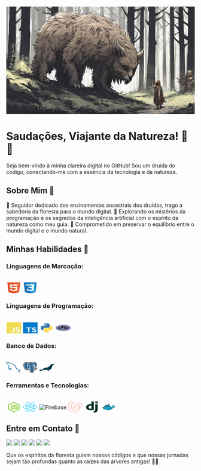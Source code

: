 ![Plano de Fundo](image/druidtalkingtoan.jpg)

# Saudações, Viajante da Natureza! 🌿🍃

Seja bem-vindo à minha clareira digital no GitHub! Sou um druida do código, conectando-me com a essência da tecnologia e da natureza.

## Sobre Mim 🌳

🌲 Seguidor dedicado dos ensinamentos ancestrais dos druidas, trago a sabedoria da floresta para o mundo digital.
🦉 Explorando os mistérios da programação e os segredos da inteligência artificial com o espírito da natureza como meu guia.
🌱 Comprometido em preservar o equilíbrio entre o mundo digital e o mundo natural.

## Minhas Habilidades 🌟

### Linguagens de Marcação:
<div style="display: inline_block"><br>
  <img align="center" title="HTML" alt="HTML" height="30" width="40" src="https://raw.githubusercontent.com/devicons/devicon/master/icons/html5/html5-original.svg">
  <img align="center" title="CSS" alt="CSS" height="30" width="40" src="https://raw.githubusercontent.com/devicons/devicon/master/icons/css3/css3-original.svg">
</div>

### Linguagens de Programação:
<div style="display: inline_block"><br>
  <img align="center" title="JavaScript" alt="Js" height="30" width="40" src="https://raw.githubusercontent.com/devicons/devicon/master/icons/javascript/javascript-plain.svg">
  <img align="center" title="TypeScript" alt="Ts" height="30" width="40" src="https://raw.githubusercontent.com/devicons/devicon/master/icons/typescript/typescript-plain.svg">
  <img align="center" title="Python" alt="Python" height="30" width="40" src="https://raw.githubusercontent.com/devicons/devicon/master/icons/python/python-original.svg">
  <img align="center" title="PHP" alt="PHP" height="30" width="40" src="https://raw.githubusercontent.com/devicons/devicon/master/icons/php/php-original.svg">
</div>

### Banco de Dados:
<div style="display: inline_block"><br>
  <img align="center" title="MySQL" alt="MySQL" height="30" width="40" src="https://raw.githubusercontent.com/devicons/devicon/master/icons/mysql/mysql-original.svg">
  <img align="center" title="PostgreSQL" alt="PostgreSQL" height="30" width="40" src="https://raw.githubusercontent.com/devicons/devicon/master/icons/postgresql/postgresql-original.svg">
  <img align="center" title="MariaDB" alt="MariaDB" height="30" width="40" src="https://raw.githubusercontent.com/devicons/devicon/master/icons/mariadb/mariadb-original.svg">
</div>

### Ferramentas e Tecnologias:
<div style="display: inline_block"><br>
  <img align="center" title="Node" alt="Node" height="30" width="40" src="https://raw.githubusercontent.com/vscode-icons/vscode-icons/master/icons/file_type_node.svg"/>
  <img align="center" title="React" alt="React" height="30" width="40" src="https://raw.githubusercontent.com/devicons/devicon/master/icons/react/react-original.svg">
  <img align="center" title="Firebase" alt="Firebase" height="30" width="40" src="https://www.vectorlogo.zone/logos/firebase/firebase-icon.svg">
  <img align="center" title="Laravel" alt="Laravel" height="30" width="40" src="https://github.com/devicons/devicon/blob/master/icons/laravel/laravel-line.svg">
  <img align="center" title="Django" alt="Django" height="30" width="40" src="https://github.com/devicons/devicon/blob/master/icons/django/django-plain.svg">
  <img align="center" title="Docker" alt="Docker" height="30" width="40" src="https://raw.githubusercontent.com/devicons/devicon/master/icons/docker/docker-original.svg">
</div>


## Entre em Contato 🌄

<div> 
  <a href="https://www.youtube.com/channel/UC_-uuuZbY0AAt9CViNzvc-Q" target="_blank"><img src="https://img.shields.io/badge/YouTube-FF0000?style=for-the-badge&logo=youtube&logoColor=white" target="_blank"></a>
  <a href="https://instagram.com/rafaballerini" target="_blank"><img src="https://img.shields.io/badge/-Instagram-%23E4405F?style=for-the-badge&logo=instagram&logoColor=white" target="_blank"></a>
 	<a href="https://www.twitch.tv/rafaballerinii" target="_blank"><img src="https://img.shields.io/badge/Twitch-9146FF?style=for-the-badge&logo=twitch&logoColor=white" target="_blank"></a>
 <a href="https://discord.gg/wagxzStdcR" target="_blank"><img src="https://img.shields.io/badge/Discord-7289DA?style=for-the-badge&logo=discord&logoColor=white" target="_blank"></a> 
  <a href = "mailto:contatorafaballerini@gmail.com"><img src="https://img.shields.io/badge/-Gmail-%23333?style=for-the-badge&logo=gmail&logoColor=white" target="_blank"></a>
  <a href="https://www.linkedin.com/in/rafaella-ballerini-45875016a" target="_blank"><img src="https://img.shields.io/badge/-LinkedIn-%230077B5?style=for-the-badge&logo=linkedin&logoColor=white" target="_blank"></a> 
  
</div>

Que os espíritos da floresta guiem nossos códigos e que nossas jornadas sejam tão profundas quanto as raízes das árvores antigas! 🌲🌌





<!-- <div id="header" align="center">
  <img src="https://media.giphy.com/media/M9gbBd9nbDrOTu1Mqx/giphy.gif" width="100"/>
</div>

<h3 align="left">Connect with me:</h3>
<p align="left">
<a href="seu link" target="blank"><img align="center" src="https://cdn.jsdelivr.net/npm/simple-icons@3.0.1/icons/twitter.svg" alt="" height="30" width="40"/></a>
<a href="seu link" target="blank"><img align="center" src="https://cdn.jsdelivr.net/npm/simple-icons@3.0.1/icons/linkedin.svg" alt="" height="30" width="40" /></a>
<a href="seu link" target="blank"><img align="center" src="https://cdn.jsdelivr.net/npm/simple-icons@3.0.1/icons/instagram.svg" alt="" height="30" width="40" /></a>
<a href="seu link" target="blank"><img align="center" src="https://cdn.jsdelivr.net/npm/simple-icons@3.0.1/icons/youtube.svg" alt="" height="30" width="40" /></a>
</p>

---

### :woman_technologist: About Me :

I am a Full Stack Developer <img src="https://media.giphy.com/media/WUlplcMpOCEmTGBtBW/giphy.gif" width="30"> from India.

- :telescope: I’m working as a Software Engineer and contributing to frontend and backend for building web applications.

- :seedling: Exploring Technical Content Writing.

- :zap: In my free time, I solve problems on GeeksforGeeks and read tech articles.

- :mailbox:How to reach me: [![Linkedin Badge](https://img.shields.io/badge/-kakbar-blue?style=flat&logo=Linkedin&logoColor=white)](your-linkedin-url)

---

### :hammer_and_wrench: Languages and Tools :
<div>
  <img src="https://github.com/devicons/devicon/blob/master/icons/css3/css3-plain-wordmark.svg"  title="CSS3" alt="CSS" width="40" height="40"/>&nbsp;
  <img src="https://github.com/devicons/devicon/blob/master/icons/html5/html5-original.svg" title="HTML5" alt="HTML" width="40" height="40"/>&nbsp;
  <img src="https://github.com/devicons/devicon/blob/master/icons/javascript/javascript-original.svg" title="JavaScript" alt="JavaScript" width="40" height="40"/>&nbsp;
  <img src="https://github.com/devicons/devicon/blob/master/icons/typescript/typescript-plain.svg" title="TypeScript" alt="TypeScript" width="40" height="40"/>&nbsp;
  <img src="https://github.com/devicons/devicon/blob/master/icons/php/php-original.svg" title="PHP" alt="PHP" width="40" height="40"/>&nbsp;
  <img src="https://github.com/devicons/devicon/blob/master/icons/python/python-original.svg" title="Python" **alt="Python" width="40" height="40"/>&nbsp;
  <img src="https://github.com/devicons/devicon/blob/master/icons/laravel/laravel-original.svg" title="Laravel" **alt="Laravel" width="40" height="40"/>&nbsp;
  <img src="https://github.com/devicons/devicon/blob/master/icons/react/react-original-wordmark.svg" title="React" alt="React" width="40" height="40"/>&nbsp;
  <img src="https://github.com/devicons/devicon/blob/master/icons/flutter/flutter-original.svg" title="Flutter" alt="Flutter" width="40" height="40"/>&nbsp;
  <img src="https://github.com/devicons/devicon/blob/master/icons/nodejs/nodejs-original-wordmark.svg" title="NodeJS" alt="NodeJS" width="40" height="40"/>&nbsp;
  <img src="https://github.com/devicons/devicon/blob/master/icons/firebase/firebase-plain-wordmark.svg" title="Firebase" alt="Firebase" width="40" height="40"/>&nbsp;
  <img src="https://github.com/devicons/devicon/blob/master/icons/mysql/mysql-original-wordmark.svg" title="MySQL"  alt="MySQL" width="40" height="40"/>&nbsp;
  <img src="https://github.com/devicons/devicon/blob/master/icons/amazonwebservices/amazonwebservices-plain-wordmark.svg" title="AWS" alt="AWS" width="40" height="40"/>&nbsp;
  <img src="https://github.com/devicons/devicon/blob/master/icons/git/git-plain.svg" title="Git" **alt="Git" width="40" height="40"/>

</div>

---

### :fire: My Stats :
https://github-readme-streak-stats.herokuapp.com/?user=netoADS

[![GitHub Streak](http://github-readme-streak-stats.herokuapp.com?user=netoADS&theme=dark&background=000000)](https://git.io/streak-stats)

[![Top Langs](https://github-readme-stats.vercel.app/api/top-langs/?username=netoADS)](https://github.com/anuraghazra/github-readme-stats)

[![Top Langs](https://github-readme-stats.vercel.app/api/top-langs/?username=netoADS&layout=compact&theme=vision-friendly-dark)](https://github.com/anuraghazra/github-readme-stats)

---

### :writing_hand: Blog Posts :
 -->

